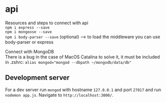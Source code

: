 # api

Resources and steps to connect with api  
`npm i express --save`  
`npm i mongoose --save`  
`npm i body-parser --save` (optional) --> to load the middleware you can use body-parser or express

Connect with MongoDB  
There is a bug in the case of MacOS Catalina to solve it, it must be included in .zshrc:
`alias mongod="mongod --dbpath ~/mongodb/data/db"`

## Development server

For a dev server run `mongod` with hostname `127.0.0.1` and port `27017` and run `nodemon app.js`. Navigate to `http://localhost:3000/`.
